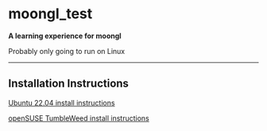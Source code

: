 # moongl_test

**A learning experience for moongl**

Probably only going to run on Linux


---
## Installation Instructions

[Ubuntu 22.04 install instructions](https://github.com/jordan4ibanez/moongl_test/blob/main/install_instructions/ubuntu2204.md)

[openSUSE TumbleWeed install instructions](https://github.com/jordan4ibanez/moongl_test/blob/main/install_instructions/openSUSE.md)

